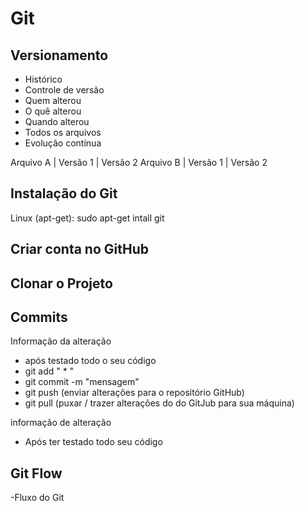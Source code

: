 # Git

## Versionamento

- Histórico
- Controle de versão
- Quem alterou
- O quê alterou
- Quando alterou
- Todos os arquivos
- Evolução contínua

Arquivo A | Versão 1 | Versão 2
Arquivo B | Versão 1 | Versão 2

## Instalação do Git

Linux (apt-get): sudo apt-get intall git

## Criar conta no GitHub

## Clonar o Projeto

## Commits

Informação da alteração

- após testado todo o seu código
- git add " \* "
- git commit -m "mensagem"
- git push (enviar alterações para o repositório GitHub)
- git pull (puxar / trazer alterações do do GitJub para sua máquina)

informação de alteração

- Após ter testado todo seu código

## Git Flow

-Fluxo do Git
